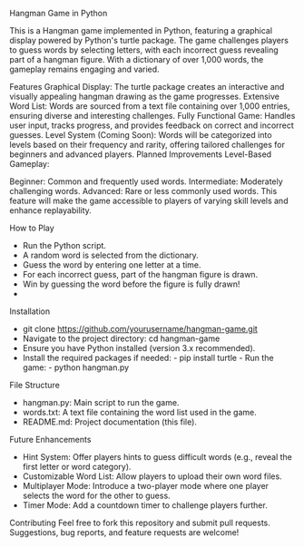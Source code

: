 Hangman Game in Python

This is a Hangman game implemented in Python, featuring a graphical display powered by Python's turtle package. The game challenges players to guess words by selecting letters, with each incorrect guess revealing part of a hangman figure. With a dictionary of over 1,000 words, the gameplay remains engaging and varied.

Features
Graphical Display: The turtle package creates an interactive and visually appealing hangman drawing as the game progresses.
Extensive Word List: Words are sourced from a text file containing over 1,000 entries, ensuring diverse and interesting challenges.
Fully Functional Game: Handles user input, tracks progress, and provides feedback on correct and incorrect guesses.
Level System (Coming Soon): Words will be categorized into levels based on their frequency and rarity, offering tailored challenges for beginners and advanced players.
Planned Improvements
Level-Based Gameplay:

Beginner: Common and frequently used words.
Intermediate: Moderately challenging words.
Advanced: Rare or less commonly used words.
This feature will make the game accessible to players of varying skill levels and enhance replayability.

How to Play
- Run the Python script.
- A random word is selected from the dictionary.
- Guess the word by entering one letter at a time.
- For each incorrect guess, part of the hangman figure is drawn.
- Win by guessing the word before the figure is fully drawn!
- 
Installation
- git clone https://github.com/yourusername/hangman-game.git
- Navigate to the project directory: cd hangman-game
- Ensure you have Python installed (version 3.x recommended).
- Install the required packages if needed:
      - pip install turtle
      - Run the game:
      - python hangman.py
  
File Structure
- hangman.py: Main script to run the game.
- words.txt: A text file containing the word list used in the game.
- README.md: Project documentation (this file).

Future Enhancements
- Hint System: Offer players hints to guess difficult words (e.g., reveal the first letter or word category).
- Customizable Word List: Allow players to upload their own word files.
- Multiplayer Mode: Introduce a two-player mode where one player selects the word for the other to guess.
- Timer Mode: Add a countdown timer to challenge players further.
  
Contributing
Feel free to fork this repository and submit pull requests. Suggestions, bug reports, and feature requests are welcome!
